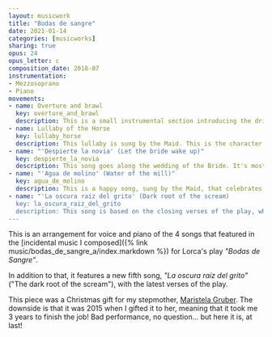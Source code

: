 ```yaml
---
layout: musicwork
title: "Bodas de sangre"
date: 2021-01-14
categories: [musicworks]
sharing: true
opus: 24
opus_letter: c
composition_date: 2018-07
instrumentation:
- Mezzosoprano
- Piano
movements:
- name: Overture and brawl
  key: overture_and_brawl
  description: This is a small instrumental section introducing the driving theme and then a song based on "Reyerta" (Brawl), the third poem of "Romancero gitano", one of Lorca's most recognized works.
- name: Lullaby of the Horse
  key: lullaby_horse
  description: This lullaby is sung by the Maid. This is the character that senses the tragic events that are to come, so all her songs contain several elements that anticipate the tragic events to come.
- name: "'Despierte la novia' (Let the bride wake up)"
  key: despierte_la_novia
  description: This song goes along the wedding of the Bride. It's mostly happy but it has a darker ending because the latest verse mentions the moon, which is a symbol of death.
- name: "'Agua de molino' (Water of the mill)"
  key: agua_de_molino
  description: This is a happy song, sung by the Maid, that celebrates the recent union of the Bride and the Groom.
- name: "'La oscura raíz del grito' (Dark root of the scream)
  key: la_oscura_raiz_del_grito
  description: This song is based on the closing verses of the play, which are recited by the Mother and the Bride of the (now deceased) Groom.
---
```

This is an arrangement for voice and piano of the 4 songs that featured in the [incidental music I composed]({% link music/bodas_de_sangre_a/index.markdown %}) for Lorca's play _"Bodas de Sangre"_.

In addition to that, it features a new fifth song, _"La oscura raíz del grito"_ ("The dark root of the scream"), with the latest verses of the play.

This piece was a Christmas gift for my stepmother, [Maristela Gruber](https://maristelagruber.com/). The downside is that it was 2015 when I gifted it to her, meaning that it took me 3 years to finish the job! Bad performance, no question... but here it is, at last!